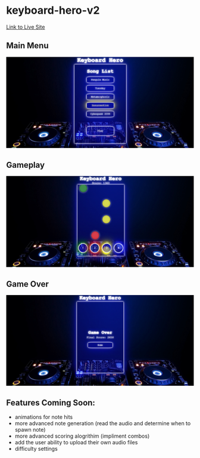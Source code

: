 # keyboard-hero-v2

[Link to Live Site](https://asbaxter.github.io/keyboard-hero-v2/)

## Main Menu
![alt text](./public/assets/images/menu-screenshot.png)

## Gameplay
![alt text](./public/assets/images/gameplay-screenshot.png)


## Game Over
![alt text](./public/assets/images/gameover-screenshot.png)


## Features Coming Soon:
- animations for note hits
- more advanced note generation (read the audio and determine when to spawn note) 
- more advanced scoring alogrithim (impliment combos)
- add the user ability to upload their own audio files
- difficulty settings